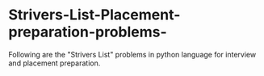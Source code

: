 # Strivers-List-Placement-preparation-problems-
Following are the "Strivers List" problems in python language for interview and placement preparation.
